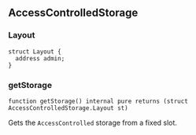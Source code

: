 ## AccessControlledStorage

### Layout

```solidity
struct Layout {
  address admin;
}
```

### getStorage

```solidity
function getStorage() internal pure returns (struct AccessControlledStorage.Layout st)
```

Gets the `AccessControlled` storage from a fixed slot.

